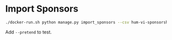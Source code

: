 # Import Sponsors

```bash
./docker-run.sh python manage.py import_sponsors --csv hum-vi-sponsorship-master-list.csv --dataset-name="HackUMass VI Sponsorship Master List" --dataset-event="HackUMass VI"
```

Add `--pretend` to test.